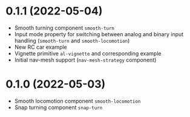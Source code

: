 # 0.1.1 (2022-05-04)
 * Smooth turning component `smooth-turn`
 * Input mode property for switching between analog and binary input handling (`smooth-turn` and `smooth-locomotion`)
 * New RC car example
 * Vignette primitive `al-vignette` and corresponding example
 * Initial nav-mesh support (`nav-mesh-strategy` component)

# 0.1.0 (2022-05-03)
 * Smooth locomotion component `smooth-locomotion`
 * Snap turning component `snap-turn`